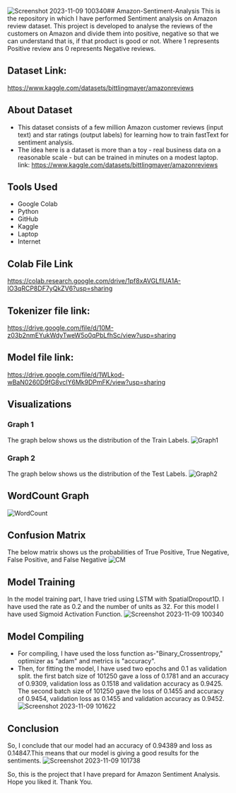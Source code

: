 ![Screenshot 2023-11-09 100340](https://github.com/AbhishekGit23/Amazon-Sentiment-Analysis/assets/123490715/e570e071-9d54-4b6e-a025-e970222d25ea)## Amazon-Sentiment-Analysis
This is the repository in which I have performed Sentiment analysis on Amazon review dataset.
This project is developed to analyse the reviews of the customers on Amazon and divide them into positive, negative so that we can understand that is, if that product is good or not. Where 1 represents Positive review ans 0 represents Negative reviews.
## Dataset Link:
https://www.kaggle.com/datasets/bittlingmayer/amazonreviews

## About Dataset
- This dataset consists of a few million Amazon customer reviews (input text) and star ratings (output labels) for learning how to train fastText for sentiment analysis.
- The idea here is a dataset is more than a toy - real business data on a reasonable scale - but can be trained in minutes on a modest laptop. link: https://www.kaggle.com/datasets/bittlingmayer/amazonreviews

## Tools Used
- Google Colab
- Python
- GitHub
- Kaggle
- Laptop
- Internet
## Colab File Link
https://colab.research.google.com/drive/1pf8xAVGLflUA1A-IO3qRCP8DF7yQkZV6?usp=sharing

## Tokenizer file link:
https://drive.google.com/file/d/10M-z03b2nmEYukWdyTweW5o0qPbLfhSc/view?usp=sharing

## Model file link:
https://drive.google.com/file/d/1WLkod-wBaN0260D9fG8vclY6Mk9DPmFK/view?usp=sharing

## Visualizations
### Graph 1
The graph below shows us the distribution of the Train Labels.
![Graph1](https://github.com/AbhishekGit23/Amazon-Sentiment-Analysis/assets/123490715/5a5396b6-16c1-4d12-8dad-49e696722284)

### Graph 2
The graph below shows us the distribution of the Test Labels.
![Graph2](https://github.com/AbhishekGit23/Amazon-Sentiment-Analysis/assets/123490715/2312983b-b5a8-4987-a1d9-aa10a30ab1e5)

## WordCount Graph
![WordCount](https://github.com/AbhishekGit23/Amazon-Sentiment-Analysis/assets/123490715/527d252c-3004-4a4f-90e5-831168e5796c)

## Confusion Matrix
The below matrix shows us the probabilities of True Positive, True Negative, False Positive, and False Negative
![CM](https://github.com/AbhishekGit23/Amazon-Sentiment-Analysis/assets/123490715/d0a379ee-0a90-492b-aa9b-9bab6d7ad0b3)

## Model Training
In the model training part, I have tried using LSTM with SpatialDropout1D. I have used the rate as 0.2 and the number of units as 32. For this model I have used Sigmoid Activation Function.
![Screenshot 2023-11-09 100340](https://github.com/AbhishekGit23/Amazon-Sentiment-Analysis/assets/123490715/43db8e77-73ac-4235-bf77-1a51708d2b71)

## Model Compiling 
- For compiling, I have used the loss function as-"Binary_Crossentropy," optimizer as "adam" and metrics is "accuracy".
- Then, for fitting the model, I have used two epochs and 0.1 as validation split.
the first batch size of 101250 gave a loss of 0.1781 and an accuracy of 0.9309, validation loss as 0.1518 and validation accuracy as 0.9425.
The second batch size of 101250 gave the loss of 0.1455 and accuracy of 0.9454, validation loss as 0.1455 and validation accuracy as 0.9452.
![Screenshot 2023-11-09 101622](https://github.com/AbhishekGit23/Amazon-Sentiment-Analysis/assets/123490715/7221bf41-9ff5-415b-9cf9-4a4d9cce7597)

## Conclusion 
So, I conclude that our model had an accuracy of 0.94389 and loss as 0.14847.This means that our model is giving a good results for the sentiments. 
![Screenshot 2023-11-09 101738](https://github.com/AbhishekGit23/Amazon-Sentiment-Analysis/assets/123490715/9e488a7d-35db-4125-bbb6-030bcbd43769)

So, this is the project that I have prepard for Amazon Sentiment Analysis. Hope you liked it.
Thank You.

